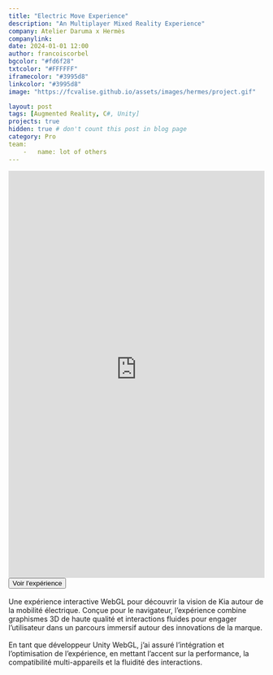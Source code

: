 ```yaml
---
title: "Electric Move Experience"
description: "An Multiplayer Mixed Reality Experience"
company: Atelier Daruma x Hermès
companylink: 
date: 2024-01-01 12:00
author: francoiscorbel
bgcolor: "#fd6f28"
txtcolor: "#FFFFFF"
iframecolor: "#3995d8"
linkcolor: "#3995d8"
image: "https://fcvalise.github.io/assets/images/hermes/project.gif"

layout: post
tags: [Augmented Reality, C#, Unity]
projects: true
hidden: true # don't count this post in blog page
category: Pro
team:
    -   name: lot of others
---
```

<iframe src="https://electric-move-experience.kia.fr/" width="100%" height="800" style="border: none;" allowfullscreen></iframe>

<a href="https://electric-move-experience.kia.fr/" target="_blank" style="text-decoration: none;">
  <button>Voir l'expérience</button>
</a>

<div class="text justify general-margin">
<br>
Une expérience interactive WebGL pour découvrir la vision de Kia autour de la mobilité électrique. Conçue pour le navigateur, l’expérience combine graphismes 3D de haute qualité et interactions fluides pour engager l’utilisateur dans un parcours immersif autour des innovations de la marque.
<br>

</div>

<div class="text justify general-margin">
<br>
En tant que développeur Unity WebGL, j’ai assuré l’intégration et l’optimisation de l’expérience, en mettant l’accent sur la performance, la compatibilité multi-appareils et la fluidité des interactions.
<br>

</div>
